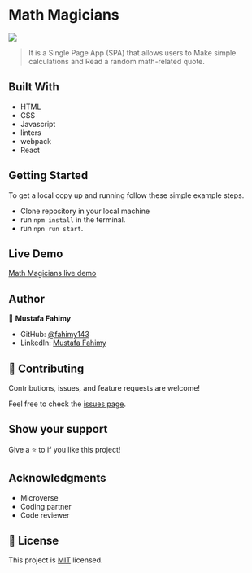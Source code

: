 # Math Magicians


![](https://img.shields.io/badge/Microverse-blueviolet)

> It is a Single Page App (SPA) that allows users to Make simple calculations and Read a random math-related quote.


## Built With

- HTML
- CSS 
- Javascript
- linters
- webpack
- React

## Getting Started

To get a local copy up and running follow these simple example steps.

- Clone repository in your local machine 
- run `npm install` in the terminal.
- run `npn run start`.

## Live Demo

[Math Magicians live demo](https://tiny-meringue-b34903.netlify.app/)

## Author

👤 **Mustafa Fahimy**

- GitHub: [@fahimy143](https://github.com/fahimy143)
- LinkedIn: [Mustafa Fahimy](https://www.linkedin.com/in/mustafa-fahimy-307566236/)

## 🤝 Contributing

Contributions, issues, and feature requests are welcome!

Feel free to check the [issues page](https://github.com/fahimy143/math-magician/issues).

## Show your support

Give a ⭐️ to if you like this project!


## Acknowledgments

- Microverse
- Coding partner
- Code reviewer

## 📝 License

This project is [MIT](./MIT.md) licensed.
